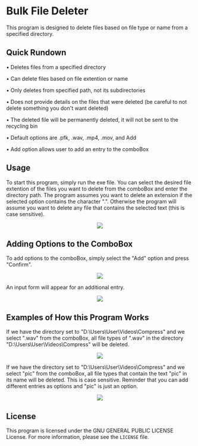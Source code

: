 # Bulk File Deleter

This program is designed to delete files based on file type or name from a specified directory.

## Quick Rundown

•  Deletes files from a specified directory

•  Can delete files based on file extention or name

•  Only deletes from specified path, not its subdirectories

•  Does not provide details on the files that were deleted (be careful to not delete something you don't want deleted)

•  The deleted file will be permanently deleted, it will not be sent to the recycling bin

•  Default options are .pfk, .wav, .mp4, .mov, and Add

•  Add option allows user to add an entry to the comboBox

## Usage

To start this program, simply run the exe file. You can select the desired file extention of the files you want to delete from the comboBox and enter the directory path. The program assumes you want to delete an extension if the selected option contains the character ".". Otherwise the program will assume you want to delete any file that contains the selected text (this is case sensitive).

<p align="center">
<img src="https://user-images.githubusercontent.com/100814612/226150833-39c1b814-6b1a-4dac-aaf1-099d79734a9d.png"><img>
</p>

## Adding Options to the ComboBox

To add options to the comboBox, simply select the "Add" option and press "Confirm".

<p align="center">
<img src="https://user-images.githubusercontent.com/100814612/226151186-d5d72a84-5692-41e1-ac97-e240603ffb55.png"><img>
</p>

An input form will appear for an additional entry.

<p align="center">
<img src="https://user-images.githubusercontent.com/100814612/226151154-0c876bbf-16d6-4b1a-8dfe-48df5967171a.png"><img>
</p>

## Examples of How this Program Works

If we have the directory set to "D:\Users\User\Videos\Compress" and we select ".wav" from the comboBox, all file types of ".wav" in the directory "D:\Users\User\Videos\Compress" will be deleted.

<p align="center">
<img src="https://user-images.githubusercontent.com/100814612/226151238-2260ce2b-a39f-4ebf-a294-b36761035720.png"><img>
</p>

If we have the directory set to "D:\Users\User\Videos\Compress" and we select "pic" from the comboBox, all file types that contain the text "pic" in its name will be deleted. This is case sensitive. Reminder that you can add different entries as options and "pic" is just an option.

<p align="center">
<img src="https://user-images.githubusercontent.com/100814612/226151280-616c64e2-6aa4-4399-863c-3e65a1b3dbc3.png"><img>
</p>

## License

This program is licensed under the GNU GENERAL PUBLIC LICENSE License. For more information, please see the `LICENSE` file.

